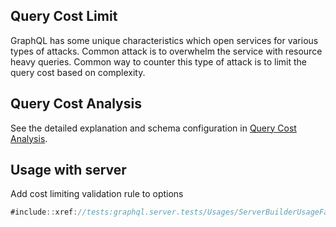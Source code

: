 ## Query Cost Limit

GraphQL has some unique characteristics which open services
for various types of attacks. Common attack is to overwhelm
the service with resource heavy queries. Common way to counter
this type of attack is to limit the query cost based on complexity.

## Query Cost Analysis

See the detailed explanation and schema configuration in
[Query Cost Analysis](xref://server:5-extensions/5-query-cost-analysis.md).

## Usage with server

Add cost limiting validation rule to options

```csharp
#include::xref://tests:graphql.server.tests/Usages/ServerBuilderUsageFacts.cs?s=Tanka.GraphQL.Server.Tests.Usages.ServerBuilderUsageFacts.Configure_Rules
```
